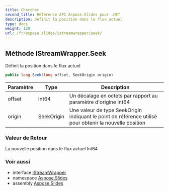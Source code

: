 ```yaml
---
title: Chercher
second_title: Référence API Aspose.Slides pour .NET
description: Définit la position dans le flux actuel
type: docs
weight: 120
url: /fr/aspose.slides/istreamwrapper/seek/
---
```


## Méthode IStreamWrapper.Seek

Définit la position dans le flux actuel

```csharp
public long Seek(long offset, SeekOrigin origin)
```

| Paramètre | Type | Description |
| --- | --- | --- |
| offset | Int64 | Un décalage en octets par rapport au paramètre d'origine Int64 |
| origin | SeekOrigin | Une valeur de type SeekOrigin indiquant le point de référence utilisé pour obtenir la nouvelle position |

### Valeur de Retour

La nouvelle position dans le flux actuel Int64

### Voir aussi

* interface [IStreamWrapper](../../istreamwrapper)
* namespace [Aspose.Slides](../../istreamwrapper)
* assembly [Aspose.Slides](../../../)

<!-- NE PAS MODIFIER : généré par xmldocmd pour Aspose.Slides.dll -->